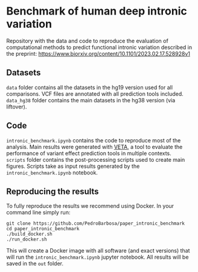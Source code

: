 # Benchmark of human deep intronic variation

Repository with the data and code to reproduce the evaluation of computational methods to predict functional intronic variation described in the preprint:
https://www.biorxiv.org/content/10.1101/2023.02.17.528928v1

## Datasets
`data` folder contains all the datasets in the hg19 version used for all comparisons. VCF files are annotated with all prediction tools included.\
`data_hg38` folder contains the main datasets in the hg38 version (via liftover). 

## Code
`intronic_benchmark.ipynb` contains the code to reproduce most of the analysis. Main results were generated with [VETA](https://github.com/PedroBarbosa/VETA), a tool to evaluate the performance of variant effect prediction tools in multiple contexts.\
`scripts` folder contains the post-processing scripts used to create main figures. Scripts take as input results generated by the `intronic_benchmark.ipynb` notebook.

## Reproducing the results
To fully reproduce the results we recommend using Docker. In your command line simply run:
```
git clone https://github.com/PedroBarbosa/paper_intronic_benchmark
cd paper_intronic_benchmark
./build_docker.sh
./run_docker.sh
```

This will create a Docker image with all software (and exact versions) that will run the `intronic_benchmark.ipynb` jupyter notebook. All results will be saved in the `out` folder.
